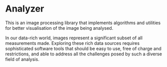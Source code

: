 # Analyzer
This is an image processing library that implements algorithms and utilities for better visualisation of the image being analysed.


In our data-rich world, images represent a significant subset of all measurements made.
Exploring these rich data sources requires sophisticated software tools that should be easy to use, free of charge and restrictions, and able to address all the challenges posed by such a diverse field of analysis.
